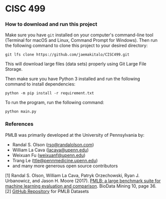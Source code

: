 # CISC 499

### How to download and run this project
Make sure you have `git` installed on your computer's command-line tool (Terminal for macOS and Linux, Command Prompt for Windows). Then run the following command to clone this project to your desired directory:

```
git lfs clone https://github.com/jaemakitalo/CISC499.git
```

This will download large files (data sets) properly using Git Large File Storage.

Then make sure you have Python 3 installed and run the following command to install dependencies:

```
python -m pip install -r requirement.txt
```

To run the program, run the following command:

```
python main.py
```

### References
PMLB was primarily developed at the University of Pennsylvania by:
- Randal S. Olson (rso@randalolson.com)
- William La Cava (lacava@upenn.edu)
- Weixuan Fu (weixuanf@upenn.edu)
- Trang Le (ttle@pennmedicine.upenn.edu)
- and many more generous open source contributors

[1] Randal S. Olson, William La Cava, Patryk Orzechowski, Ryan J. Urbanowicz, and Jason H. Moore (2017). [PMLB: a large benchmark suite for machine learning evaluation and comparison](https://biodatamining.biomedcentral.com/articles/10.1186/s13040-017-0154-4). BioData Mining 10, page 36.  
[2] [GitHub Repository](https://github.com/EpistasisLab/pmlb) for PMLB Datasets
